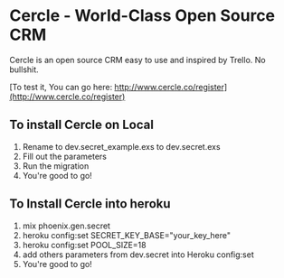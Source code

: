 # Cercle - World-Class Open Source CRM

Cercle is an open source CRM easy to use and inspired by Trello. No bullshit.

[To test it, You can go here: http://www.cercle.co/register](http://www.cercle.co/register)

## To install Cercle on Local
1. Rename to dev.secret_example.exs to dev.secret.exs
2. Fill out the parameters
3. Run the migration
4. You're good to go!

## To Install Cercle into heroku
1. mix phoenix.gen.secret
2. heroku config:set SECRET_KEY_BASE="your_key_here"
3. heroku config:set POOL_SIZE=18
4. add others parameters from dev.secret into Heroku config:set
5. You're good to go!



